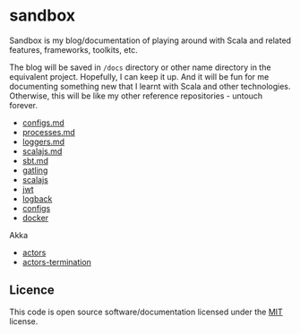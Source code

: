 # sandbox

Sandbox is my blog/documentation of playing around with Scala and related
features, frameworks, toolkits, etc.

The blog will be saved in `/docs` directory or other name directory in the equivalent project.
Hopefully, I can keep it up. And it will be fun for me documenting something new
that I learnt with Scala and other technologies. Otherwise, this will be like my other reference
repositories - untouch forever.

- [configs.md](https://github.com/kasonchan/sandbox/blob/master/initials/docs/0%20-%20configs.md)
- [processes.md](https://github.com/kasonchan/sandbox/blob/master/initials/docs/1%20-%20processes.md)
- [loggers.md](https://github.com/kasonchan/sandbox/blob/master/initials/docs/2%20-%20loggers.md)
- [scalajs.md](https://github.com/kasonchan/sandbox/blob/master/initials/docs/3%20-%20scalajs.md)
- [sbt.md](https://github.com/kasonchan/sandbox/blob/master/initials/docs/4%20-%20sbt.md)
- [gatling](https://github.com/kasonchan/sandbox/tree/master/gatling)
- [scalajs](https://github.com/kasonchan/sandbox/tree/master/scalajs)
- [jwt](https://github.com/kasonchan/sandbox/tree/master/jwt)
- [logback](https://github.com/kasonchan/sandbox/tree/master/logback)
- [configs](https://github.com/kasonchan/sandbox/tree/master/configs)
- [docker](https://github.com/kasonchan/sandbox/tree/master/docker)

Akka
- [actors](https://github.com/kasonchan/sandbox/tree/master/akka-actors)
- [actors-termination](https://github.com/kasonchan/sandbox/tree/master/akka-actors-termination)

## Licence

This code is open source software/documentation licensed under the 
[MIT](https://opensource.org/licenses/MIT) license.

